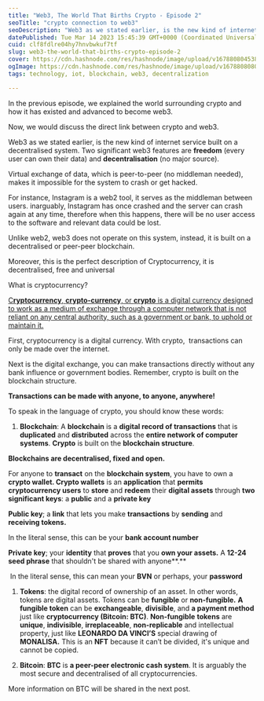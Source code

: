 ```yaml
---
title: "Web3, The World That Births Crypto - Episode 2"
seoTitle: "crypto connection to web3"
seoDescription: "Web3 as we stated earlier, is the new kind of internet service built on a decentralised system. Two major features of web3 is freedom (every user can own th"
datePublished: Tue Mar 14 2023 15:45:39 GMT+0000 (Coordinated Universal Time)
cuid: clf8fdlre04hy7hnvbwkuf7tf
slug: web3-the-world-that-births-crypto-episode-2
cover: https://cdn.hashnode.com/res/hashnode/image/upload/v1678808045382/5fec5e00-3c3f-497e-a162-222425ed3d74.png
ogImage: https://cdn.hashnode.com/res/hashnode/image/upload/v1678808080216/c1afac87-daac-480e-bb22-bc4d2caeb05d.png
tags: technology, iot, blockchain, web3, decentralization

---
```


  
In the previous episode, we explained the world surrounding crypto and how it has existed and advanced to become web3.

Now, we would discuss the direct link between crypto and web3.

Web3 as we stated earlier, is the new kind of internet service built on a decentralised system. Two significant web3 features are **freedom** (every user can own their data) and **decentralisation** (no major source).

Virtual exchange of data, which is peer-to-peer (no middleman needed), makes it impossible for the system to crash or get hacked.

For instance, Instagram is a web2 tool, it serves as the middleman between users. inarguably, Instagram has once crashed and the server can crash again at any time, therefore when this happens, there will be no user access to the software and relevant data could be lost.

Unlike web2, web3 does not operate on this system, instead, it is built on a decentralised or peer-peer blockchain. 

Moreover, this is the perfect description of Cryptocurrency, it is decentralised, free and universal

What is cryptocurrency?

[C**ryptocurrency**, **crypto-currency**, or **crypto** is a digital currency designed to work as a medium of exchange through a computer network that is not reliant on any central authority, such as a government or bank, to uphold or maintain it.](https://en.wikipedia.org/wiki/Cryptocurrency)

First, cryptocurrency is a digital currency. With crypto,  transactions can only be made over the internet.

Next is the digital exchange, you can make transactions directly without any bank influence or government bodies. Remember, crypto is built on the blockchain structure.

**Transactions can be made with anyone, to anyone, anywhere!**

To speak in the language of crypto, you should know these words:

1. **Blockchain**: A **blockchain** is a **digital record of transactions** that is **duplicated** and **distributed** across the **entire network of computer systems**. **Crypto** is built on the **blockchain structure**.
    

**Blockchains are decentralised, fixed and open.** 

For anyone to **transact** on the **blockchain system**, you have to own a **crypto wallet. Crypto wallets** is an **application** that **permits cryptocurrency users** to **store** and **redeem** their **digital assets** through **two significant keys**: a **public** and a **private key**

**Public key**; a **link** that lets you make **transactions** by **sending** and **receiving tokens.**

In the literal sense, this can be your **bank account number**

**Private key**; your **identity** that **proves** that you **own your assets.** A **12-24 seed phrase** that shouldn't be shared with anyone**.**

 In the literal sense, this can mean your **BVN** or perhaps, your **password**

1. **Tokens**: the digital record of ownership of an asset. In other words, tokens are digital assets. Tokens can be **fungible** or **non-fungible.** **A fungible token** can be **exchangeable**, **divisible**, and **a payment method** just like **cryptocurrency (Bitcoin: BTC)**. **Non-fungible** **tokens** are **unique**, **indivisible**, **irreplaceable**, **non-replicable** and intellectual property, just like **LEONARDO DA VINCI’S** special drawing of **MONALISA.** This is an **NFT** because it can’t be divided, it's unique and cannot be copied.
    
2. **Bitcoin**: **BTC** is **a peer-peer electronic cash system**. It is arguably the most secure and decentralised of all cryptocurrencies.
    

More information on BTC will be shared in the next post.